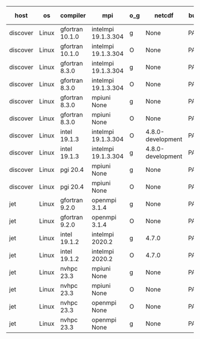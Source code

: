 

| host     | os       | compiler                              | mpi                      | o_g        | netcdf        | build       | u_pass          | u_fail          | s_pass            | s_fail            | e_pass             | e_fail             | nuopc_pass       | nuopc_fail       | artifacts link          |
|----------|----------|---------------------------------------|--------------------------|------------|---------------|-------------|-----------------|-----------------|-------------------|-------------------|--------------------|--------------------|------------------|------------------|-------------------------|
| discover | Linux | gfortran 10.1.0 | intelmpi 19.1.3.304  | g | None  | PASS | 14092 | 15 | 49 | 0 | 81 | 0 | 47 | 0 | <a href="https://github.com/esmf-org/esmf-test-artifacts/tree/7b067eccc056e714c7eb7cfbefe491645593318c/develop/gfortran/10.1.0/g/intelmpi/19.1.3.304" target="_blank">7b067ec</a> | 
| discover | Linux | gfortran 10.1.0 | intelmpi 19.1.3.304  | O | None  | PASS | 14092 | 15 | 49 | 0 | 81 | 0 | 47 | 0 | <a href="https://github.com/esmf-org/esmf-test-artifacts/tree/306c926060b5dd0a8baec142196e6d21887e9ead/develop/gfortran/10.1.0/O/intelmpi/19.1.3.304" target="_blank">306c926</a> | 
| discover | Linux | gfortran 8.3.0 | intelmpi 19.1.3.304  | g | None  | PASS | 14092 | 15 | 49 | 0 | 81 | 0 | 47 | 0 | <a href="https://github.com/esmf-org/esmf-test-artifacts/tree/06be7aa0fded5603ca9f7b6dc850366559e8a951/develop/gfortran/8.3.0/g/intelmpi/19.1.3.304" target="_blank">06be7aa</a> | 
| discover | Linux | gfortran 8.3.0 | intelmpi 19.1.3.304  | O | None  | PASS | 14092 | 15 | 49 | 0 | 81 | 0 | 47 | 0 | <a href="https://github.com/esmf-org/esmf-test-artifacts/tree/2f33baadbe537446922158ddd6e10864b4c9d17f/develop/gfortran/8.3.0/O/intelmpi/19.1.3.304" target="_blank">2f33baa</a> | 
| discover | Linux | gfortran 8.3.0 | mpiuni None  | g | None  | PASS | 12439 | 0 | 8 | 0 | 44 | 0 | None | None | <a href="https://github.com/esmf-org/esmf-test-artifacts/tree/4f0d4a5f50034e0068722fa1f54813e9a8e6339e/develop/gfortran/8.3.0/g/mpiuni/None" target="_blank">4f0d4a5</a> | 
| discover | Linux | gfortran 8.3.0 | mpiuni None  | O | None  | PASS | 12439 | 0 | 8 | 0 | 44 | 0 | None | None | <a href="https://github.com/esmf-org/esmf-test-artifacts/tree/64fc595fd9001a6ce451225f9b803543cad44e5e/develop/gfortran/8.3.0/O/mpiuni/None" target="_blank">64fc595</a> | 
| discover | Linux | intel 19.1.3 | intelmpi 19.1.3.304  | O | 4.8.0-development  | PASS | 14107 | 0 | 49 | 0 | 81 | 0 | 47 | 0 | <a href="https://github.com/esmf-org/esmf-test-artifacts/tree/1209fdf25c032f3384ac6c7c601f2b75cd065560/develop/intel/19.1.3/O/intelmpi/19.1.3.304" target="_blank">1209fdf</a> | 
| discover | Linux | intel 19.1.3 | intelmpi 19.1.3.304  | g | 4.8.0-development  | PASS | 14107 | 0 | 49 | 0 | 81 | 0 | 47 | 0 | <a href="https://github.com/esmf-org/esmf-test-artifacts/tree/8c9267108cb97f8dbe972598d634a9d521b5695d/develop/intel/19.1.3/g/intelmpi/19.1.3.304" target="_blank">8c92671</a> | 
| discover | Linux | pgi 20.4 | mpiuni None  | g | None  | PASS | None | None | None | None | None | None | None | None | <a href="https://github.com/esmf-org/esmf-test-artifacts/tree/399c8896b0914379e8df9793cbb127d3b8d4405a/develop/pgi/20.4/g/mpiuni/None" target="_blank">399c889</a> | 
| discover | Linux | pgi 20.4 | mpiuni None  | O | None  | PASS | None | None | None | None | None | None | None | None | <a href="https://github.com/esmf-org/esmf-test-artifacts/tree/d04b50e917ab40097f5c8680bc8d6eecad3a2c81/develop/pgi/20.4/O/mpiuni/None" target="_blank">d04b50e</a> | 
| jet | Linux | gfortran 9.2.0 | openmpi 3.1.4  | g | None  | PASS | 14107 | 0 | 49 | 0 | 81 | 0 | 47 | 0 | <a href="https://github.com/esmf-org/esmf-test-artifacts/tree/0da7dbcb04da779ca4825eaf946bd701b2a3a617/develop/gfortran/9.2.0/g/openmpi/3.1.4" target="_blank">0da7dbc</a> | 
| jet | Linux | gfortran 9.2.0 | openmpi 3.1.4  | O | None  | PASS | 14107 | 0 | 49 | 0 | 81 | 0 | 47 | 0 | <a href="https://github.com/esmf-org/esmf-test-artifacts/tree/f1f093fb328473379c17eb107ef2142f5e8725ed/develop/gfortran/9.2.0/O/openmpi/3.1.4" target="_blank">f1f093f</a> | 
| jet | Linux | intel 19.1.2 | intelmpi 2020.2  | g | 4.7.0  | PASS | 14107 | 0 | 49 | 0 | 81 | 0 | 47 | 0 | <a href="https://github.com/esmf-org/esmf-test-artifacts/tree/8751c0ea2cf18f72769226827ef67b69f71622f6/develop/intel/19.1.2/g/intelmpi/2020.2" target="_blank">8751c0e</a> | 
| jet | Linux | intel 19.1.2 | intelmpi 2020.2  | O | 4.7.0  | PASS | 14107 | 0 | 49 | 0 | 81 | 0 | 47 | 0 | <a href="https://github.com/esmf-org/esmf-test-artifacts/tree/ac4cf84076af9c16988018ffb37682246510326b/develop/intel/19.1.2/O/intelmpi/2020.2" target="_blank">ac4cf84</a> | 
| jet | Linux | nvhpc 23.3 | mpiuni None  | g | None  | PASS | 12439 | 0 | 8 | 0 | 44 | 0 | None | None | <a href="https://github.com/esmf-org/esmf-test-artifacts/tree/b4996e569a0e98ad7e78d9416fcbe356292362df/develop/nvhpc/23.3/g/mpiuni/None" target="_blank">b4996e5</a> | 
| jet | Linux | nvhpc 23.3 | mpiuni None  | O | None  | PASS | 12439 | 0 | 8 | 0 | 44 | 0 | None | None | <a href="https://github.com/esmf-org/esmf-test-artifacts/tree/e6afaab981332a52cca17f0bd9473488b78a2bd7/develop/nvhpc/23.3/O/mpiuni/None" target="_blank">e6afaab</a> | 
| jet | Linux | nvhpc 23.3 | openmpi None  | O | None  | PASS | 14107 | 0 | 49 | 0 | 81 | 0 | 47 | 0 | <a href="https://github.com/esmf-org/esmf-test-artifacts/tree/59ab4c5eb967c3d2b9900b11de46e336f3c65a4b/develop/nvhpc/23.3/O/openmpi/None" target="_blank">59ab4c5</a> | 
| jet | Linux | nvhpc 23.3 | openmpi None  | g | None  | PASS | 14107 | 0 | 49 | 0 | 81 | 0 | 0 | 0 | <a href="https://github.com/esmf-org/esmf-test-artifacts/tree/3c3210caddbf7cfbf670b7c0e99cf030f3783ce5/develop/nvhpc/23.3/g/openmpi/None" target="_blank">3c3210c</a> | 
